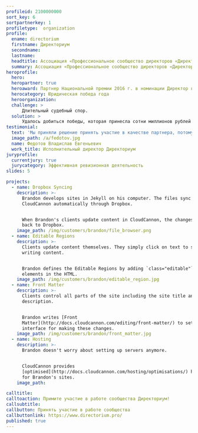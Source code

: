 ```yaml
---
profileid: 2100000000
sort_key: 6
sortpartnerkey: 1
profiletype:  organization
profile:
  ename: directorium
  firstname: Директориум
  secondname: 
  lastname: 
  headtitle: Ассоциация «Профессиональное сообщество директоров «Директориум»
  summary: Ассоциация «Профессиональное сообщество директоров «Директориум» создана в соответствии с Соглашением от 22 июня 2013 г. между Агентством стратегических инициатив и Росимуществом
heroprofile:
  hero: 
  heropartner: true
  heroaward: Партнер Национальной премии 2016 г. в номинации Директор года
  herocategory: Юридическая победа года
  heroorganization: 
  challenge: >
      Длительный судебный спор.
  solution: >
      Удалось добиться победы, которая принесла сотни миллионов рублей в год.
testimonial:
  text: 'Мы приняли решение принять участие в качестве партнера, потому что это новый проект.'
  image_path: /a/fedotov.jpg
  name: Федотов Владислав Евгеньевич
  work_title: Исполнительный директор Директориум
juryprofile:
  currentjury: true
  jurycategory: Эффективная ревизионная деятельность
slides: 5

projects:
  - name: Dropbox Syncing
    description: >-
      Brandon develops sites in Jekyll on his computer. The files sync to
      CloudCannon automatically through Dropbox.


      When Brandon's clients update content in CloudCannon, the changes push
      back to Dropbox. 
    image_path: /img/customers/brandon/file_browser.png
  - name: Editable Regions
    description: >-
      Clients update content themselves. They simply click on text to start
      writing content.


      Brandon defines the Editable Regions by adding `class="editable"` to
      elements in the HTML. 
    image_path: /img/customers/brandon/editable_region.jpg
  - name: Front Matter
    description: >-
      Clients control all parts of the site including the site title and
      description.


      Brandon writes [Front
      Matter](http://docs.cloudcannon.com/editing/front-matter/) to set up the
      interface for making these changes.
    image_path: /img/customers/brandon/front_matter.jpg
  - name: Hosting
    description: >-
      Brandon doesn't worry about setting up servers anymore.


      CloudCannon provides
      [optimised](http://docs.cloudcannon.com/hosting/optimisations/) hosting
      for Brandon's sites.
    image_path: 

calltitle: 
calltoaction: Примите участие в работе сообщества Директориум! 
callsubtitle: 
callbutton: Принять участие в работе сообщества
callbuttonlink: https://www.directorium.pro/
published: true
---
```


